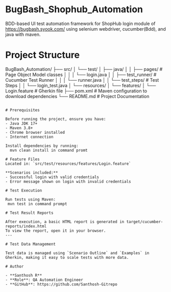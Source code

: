 # BugBash_Shophub_Automation
BDD-based UI test automation framework for ShopHub login module of https://bugbash.syook.com/ using selenium webdriver, cucumber(Bdd), and java with maven.

# Project Structure
BugBash_Automation/
├── src/
│   └── test/
│       ├── java/
│       │   ├── pages/              # Page Object Model classes
│       │   │   └── login.java
│       │   ├── test_runner/        # Cucumber Test Runner
│       │   │   └── runner.java
│       │   └── test_steps/         # Test Steps
│       │       └── login_test.java
│       └── resources/
│           └── features/
│               └── Login.feature   # Gherkin file
├── pom.xml                         # Maven configuration to download dependencies
└── README.md                       # Project Documentation
```

# Prerequisites

Before running the project, ensure you have:
- Java JDK 17+
- Maven 3.8+
- Chrome browser installed
- Internet connection

Install dependencies by running:
  mvn clean install in command promt

# Feature Files
Located in: `src/test/resources/features/Login.feature`

**Scenarios included:**
- Successful login with valid credentials
- Error message shown on login with invalid credentials

# Test Execution

Run tests using Maven:
 mvn test in command prompt

# Test Result Reports

After execution, a basic HTML report is generated in target/cucumber-reports/index.html
To view the report, open it in your browser.
---

# Test Data Management

Test data is managed using `Scenario Outline` and `Examples` in Gherkin, making it easy to scale tests with more data.

# Author

- **Santhosh R**  
- **Role**: QA Automation Engineer  
- **GitHub**: https://github.com/Santhosh-Gitrepo
